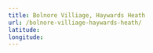 ```yaml
---
title: Bolnore Villiage, Haywards Heath
url: /bolnore-villiage-haywards-heath/
latitude: 
longitude: 
---
```

